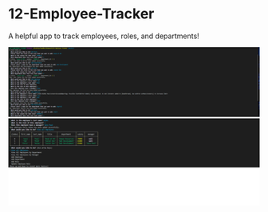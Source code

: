 # 12-Employee-Tracker

A helpful app to track employees, roles, and departments!

![Screenshot of site](/assets/screenshots/ss1.png?raw=true "Screenshot of site")
![Screenshot of site](/assets/screenshots/ss2.png?raw=true "Screenshot of site")

